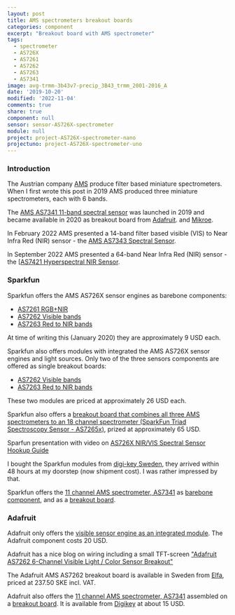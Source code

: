 ```yaml
---
layout: post
title: AMS spectrometers breakout boards
categories: component
excerpt: "Breakout board with AMS spectrometer"
tags:
  - spectrometer
  - AS726X
  - AS7261
  - AS7262
  - AS7263
  - AS7341
image: avg-trmm-3b43v7-precip_3B43_trmm_2001-2016_A
date: '2019-10-20'
modified: '2022-11-04'
comments: true
share: true
component: null
sensor: sensor-AS726X-spectrometer
module: null
project: project-AS726X-spectrometer-nano
projectuno: project-AS726X-spectrometer-uno
---
```


### Introduction

The Austrian company [AMS](https://ams.com) produce filter based miniature spectrometers. When I first wrote this post in 2019 AMS produced three miniature spectrometers, each with 6 bands.

The [AMS AS7341 11-band spectral sensor](https://ams.com/ko/as7341?fbclid=IwAR3RyybhA7qlqQo8N8hP6GgB0USwy7JsjBKn_7Tohk5hR1qRGd4WeozAuhA) was launched in 2019 and became available in 2020 as breakout board from [Adafruit](https://learn.adafruit.com/adafruit-as7341-10-channel-light-color-sensor-breakout). and [Mikroe](https://www.mikroe.com/spectrometer-click).

In February 2022 AMS presented a 14-band filter based visible (VIS) to Near Infra Red (NIR) sensor - the [AMS AS7343 Spectral Sensor](https://ams.com/AS7343).

In September 2022 AMS presented a 64-band Near Infra Red (NIR) sensor - the [[AS7421 Hyperspectral NIR Sensor](https://ams.com/as7421).

### Sparkfun

Sparkfun offers the AMS AS726X sensor engines as barebone components:

- [AS7261 RGB+NIR](https://www.sparkfun.com/products/15490)
- [AS7262 Visible bands](https://www.sparkfun.com/products/15491)
- [AS7263 Red to NIR bands](https://www.sparkfun.com/products/15492)

At time of writing this (January 2020) they are approximately 9 USD each.

Sparkfun also offers modules with integrated the AMS AS726X sensor engines and light sources. Only two of the three sensors components are offered as single breakout boards:

- [AS7262 Visible bands](https://www.sparkfun.com/products/14347)
- [AS7263 Red to NIR bands](https://www.sparkfun.com/products/14351)

These two modules are priced at approximately 26 USD each.

Sparkfun also offers a [breakout board that combines all three AMS spectrometers to an 18 channel spectrometer (SparkFun Triad Spectroscopy Sensor - AS7265x)](https://www.sparkfun.com/products/15050), prized at approximately 65 USD.

Sparfun presentation with video on
[AS726X NIR/VIS Spectral Sensor Hookup Guide](https://learn.sparkfun.com/tutorials/as726x-nirvi?_ga=2.211969364.15411215.1573062302-739318782.1573062302)

I bought the Sparkfun modules from [digi-key Sweden](https://www.digikey.se), they arrived within 48 hours at my doorstep (now shipment cost). I was rather impressed by that.

Sparkfun offers the [11 channel AMS spectrometer, AS7341](https://ams.com/as7341) as [barebone component](https://www.sparkfun.com/products/15500), and as a [breakout board](https://www.sparkfun.com/products/17141).

### Adafruit

Adafruit only offers the [visible sensor engine as an integrated module](https://www.adafruit.com/product/3779). The Adafruit component costs 20 USD.

Adafruit has a nice blog on wiring including a small TFT-screen ["Adafruit AS7262 6-Channel Visible Light / Color Sensor Breakout"](https://blog.adafruit.com/2018/03/29/new-product-adafruit-as7262-6-channel-visible-light-color-sensor-breakout/)

The Adafruit AMS AS7262 breakout board is available in Sweden from [Elfa](https://www.elfa.se/sv/as7262-koppling-till-sensor-foer-synligt-ljus-och-faerg-3v-adafruit-3779/p/30139177?channel=b2c&price_gs=237.5&wt_mc=se.cse.gshop.sv.-&source=googleps&ext_cid=shgooaqsesv-blcss&kw=%7Bkeyword%7D&&gclid=Cj0KCQiA-4nuBRCnARIsAHwyuPqSPZTEjfoprswfdB8c7i0HC-y9g0DKSvoAV360DCei4QqBRgstdysaAlipEALw_wcB), priced at 237.50 SKE incl. VAT.

Adafruit also offers the [11 channel AMS spectrometer, AS7341](https://ams.com/as7341) assembled on a [breakout board](https://learn.adafruit.com/adafruit-as7341-10-channel-light-color-sensor-breakout). It is available from [Digikey](https://www.digikey.se/product-detail/en/adafruit-industries-llc/4698/1528-4698-ND/13162109) at about 15 USD.
